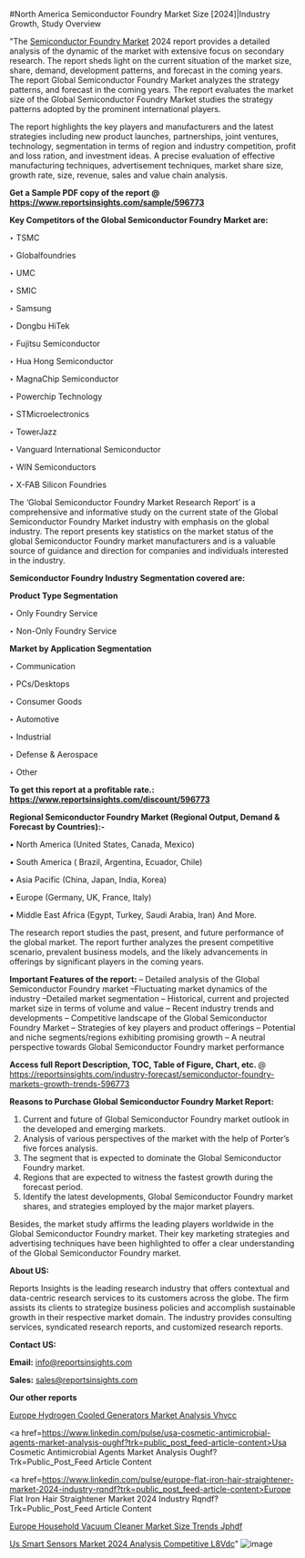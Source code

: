 #North America Semiconductor Foundry Market Size [2024]|Industry Growth, Study Overview

"The <a href=https://www.reportsinsights.com/sample/596773>Semiconductor Foundry Market</a> 2024 report provides a detailed analysis of the dynamic of the market with extensive focus on secondary research. The report sheds light on the current situation of the market size, share, demand, development patterns, and forecast in the coming years. The report Global Semiconductor Foundry Market analyzes the strategy patterns, and forecast in the coming years. The report evaluates the market size of the Global Semiconductor Foundry Market studies the strategy patterns adopted by the prominent international players.

The report highlights the key players and manufacturers and the latest strategies including new product launches, partnerships, joint ventures, technology, segmentation in terms of region and industry competition, profit and loss ration, and investment ideas. A precise evaluation of effective manufacturing techniques, advertisement techniques, market share size, growth rate, size, revenue, sales and value chain analysis.

<strong>Get a Sample PDF copy of the report @ <a href=https://www.reportsinsights.com/sample/596773 style=color:#0000ff;>https://www.reportsinsights.com/sample/596773</a></strong>

<strong>Key Competitors of the Global Semiconductor Foundry Market are:</strong>

‣ TSMC


‣ Globalfoundries


‣ UMC


‣ SMIC


‣ Samsung


‣ Dongbu HiTek


‣ Fujitsu Semiconductor


‣ Hua Hong Semiconductor


‣ MagnaChip Semiconductor


‣ Powerchip Technology


‣ STMicroelectronics


‣ TowerJazz


‣ Vanguard International Semiconductor


‣ WIN Semiconductors


‣ X-FAB Silicon Foundries

The ‘Global Semiconductor Foundry Market Research Report’ is a comprehensive and informative study on the current state of the Global Semiconductor Foundry Market industry with emphasis on the global industry. The report presents key statistics on the market status of the global Semiconductor Foundry market manufacturers and is a valuable source of guidance and direction for companies and individuals interested in the industry.

<strong>Semiconductor Foundry Industry Segmentation covered are:</strong>

<strong>Product Type Segmentation</strong>

‣    Only Foundry Service


‣ Non-Only Foundry Service

<strong>Market by Application Segmentation</strong>

‣   Communication


‣ PCs/Desktops


‣ Consumer Goods


‣ Automotive


‣ Industrial


‣ Defense & Aerospace


‣ Other

<strong>To get this report at a profitable rate.: <a href=https://www.reportsinsights.com/discount/596773 style=color:#0000ff;>https://www.reportsinsights.com/discount/596773</a></strong>

<strong>Regional Semiconductor Foundry Market (Regional Output, Demand &amp; Forecast by Countries):-</strong>

• North America (United States, Canada, Mexico)

• South America ( Brazil, Argentina, Ecuador, Chile)

• Asia Pacific (China, Japan, India, Korea)

• Europe (Germany, UK, France, Italy)

• Middle East Africa (Egypt, Turkey, Saudi Arabia, Iran) And More.

The research report studies the past, present, and future performance of the global market. The report further analyzes the present competitive scenario, prevalent business models, and the likely advancements in offerings by significant players in the coming years.

<strong>Important Features of the report:</strong>
– Detailed analysis of the Global Semiconductor Foundry market
–Fluctuating market dynamics of the industry
–Detailed market segmentation
– Historical, current and projected market size in terms of volume and value
– Recent industry trends and developments
– Competitive landscape of the Global Semiconductor Foundry Market
– Strategies of key players and product offerings
– Potential and niche segments/regions exhibiting promising growth
– A neutral perspective towards Global Semiconductor Foundry market performance

<strong>Access full Report Description, TOC, Table of Figure, Chart, etc. </strong>@   <a href=https://reportsinsights.com/industry-forecast/semiconductor-foundry-markets-growth-trends-596773 style=color:#0000ff;>https://reportsinsights.com/industry-forecast/semiconductor-foundry-markets-growth-trends-596773</a>

<strong>Reasons to Purchase Global Semiconductor Foundry Market Report:</strong>
1. Current and future of Global Semiconductor Foundry market outlook in the developed and emerging markets.
2. Analysis of various perspectives of the market with the help of Porter’s five forces analysis.
3. The segment that is expected to dominate the Global Semiconductor Foundry market.
4. Regions that are expected to witness the fastest growth during the forecast period.
5. Identify the latest developments, Global Semiconductor Foundry market shares, and strategies employed by the major market players.

Besides, the market study affirms the leading players worldwide in the Global Semiconductor Foundry market. Their key marketing strategies and advertising techniques have been highlighted to offer a clear understanding of the Global Semiconductor Foundry market.

<strong><strong>About US</strong>:</strong>

Reports Insights is the leading research industry that offers contextual and data-centric research services to its customers across the globe. The firm assists its clients to strategize business policies and accomplish sustainable growth in their respective market domain. The industry provides consulting services, syndicated research reports, and customized research reports.

<strong>Contact US:</strong>

<p class=><b>Email:</b> <a href=mailto:info@reportsinsights.com>info@reportsinsights.com</a></p>
<p class=><b>Sales:</b> <a href=mailto:sales@reportsinsights.com>sales@reportsinsights.com</a></p>

<strong>Our other reports</strong>

<a href=https://www.linkedin.com/pulse/europe-hydrogen-cooled-generators-market-analysis-vhvcc/>Europe Hydrogen Cooled Generators Market Analysis Vhvcc</a>

<a href=https://www.linkedin.com/pulse/usa-cosmetic-antimicrobial-agents-market-analysis-oughf?trk=public_post_feed-article-content>Usa Cosmetic Antimicrobial Agents Market Analysis Oughf?Trk=Public_Post_Feed Article Content</a>

<a href=https://www.linkedin.com/pulse/europe-flat-iron-hair-straightener-market-2024-industry-rqndf?trk=public_post_feed-article-content>Europe Flat Iron Hair Straightener Market 2024 Industry Rqndf?Trk=Public_Post_Feed Article Content</a>

<a href=https://www.linkedin.com/pulse/europe-household-vacuum-cleaner-market-size-trends-jphdf/>Europe Household Vacuum Cleaner Market Size Trends Jphdf</a>

<a href=https://www.linkedin.com/pulse/us-smart-sensors-market-2024-analysis-competitive-l8vdc/>Us Smart Sensors Market 2024 Analysis Competitive L8Vdc</a>"
![image](https://github.com/ahaan12367/RIMarket24/assets/158471582/deef9091-bd95-46df-ba9e-651f85530685)
